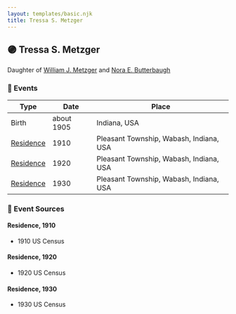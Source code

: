 ```yaml
---
layout: templates/basic.njk
title: Tressa S. Metzger
---
```

## 🟣 Tressa S. Metzger

Daughter of [William J. Metzger](/people/2/26066694) and [Nora E. Butterbaugh](/people/7/71546258)

### 📆 Events

Type | Date | Place
------ | ------ | ------
Birth | about 1905 | Indiana, USA
[Residence](#event-4e946848-114d-4a5c-a6d8-84ec5b6623d9) | 1910 | Pleasant Township, Wabash, Indiana, USA
[Residence](#event-21e027da-a24c-49cb-b1b9-c838175d7932) | 1920 | Pleasant Township, Wabash, Indiana, USA
[Residence](#event-045be4e2-1f82-47d5-8480-f0f904632188) | 1930 | Pleasant Township, Wabash, Indiana, USA

### 📰 Event Sources

#### <a id="event-4e946848-114d-4a5c-a6d8-84ec5b6623d9"></a> Residence, 1910
* 1910 US Census

#### <a id="event-21e027da-a24c-49cb-b1b9-c838175d7932"></a> Residence, 1920
* 1920 US Census

#### <a id="event-045be4e2-1f82-47d5-8480-f0f904632188"></a> Residence, 1930
* 1930 US Census
